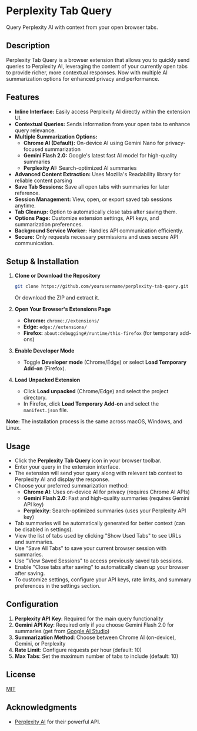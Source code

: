 # Perplexity Tab Query

Query Perplexity AI with context from your open browser tabs.

## Description

Perplexity Tab Query is a browser extension that allows you to quickly send queries to Perplexity AI, leveraging the content of your currently open tabs to provide richer, more contextual responses. Now with multiple AI summarization options for enhanced privacy and performance.

## Features

- **Inline Interface:** Easily access Perplexity AI directly within the extension UI.
- **Contextual Queries:** Sends information from your open tabs to enhance query relevance.
- **Multiple Summarization Options:**
  - **Chrome AI (Default):** On-device AI using Gemini Nano for privacy-focused summarization
  - **Gemini Flash 2.0:** Google's latest fast AI model for high-quality summaries
  - **Perplexity AI:** Search-optimized AI summaries
- **Advanced Content Extraction:** Uses Mozilla's Readability library for reliable content parsing
- **Save Tab Sessions:** Save all open tabs with summaries for later reference.
- **Session Management:** View, open, or export saved tab sessions anytime.
- **Tab Cleanup:** Option to automatically close tabs after saving them.
- **Options Page:** Customize extension settings, API keys, and summarization preferences.
- **Background Service Worker:** Handles API communication efficiently.
- **Secure:** Only requests necessary permissions and uses secure API communication.

## Setup & Installation

1. **Clone or Download the Repository**

   ```bash
   git clone https://github.com/yourusername/perplexity-tab-query.git
   ```

   Or download the ZIP and extract it.

2. **Open Your Browser's Extensions Page**

   - **Chrome:** `chrome://extensions/`
   - **Edge:** `edge://extensions/`
   - **Firefox:** `about:debugging#/runtime/this-firefox` (for temporary add-ons)

3. **Enable Developer Mode**

   - Toggle **Developer mode** (Chrome/Edge) or select **Load Temporary Add-on** (Firefox).

4. **Load Unpacked Extension**

   - Click **Load unpacked** (Chrome/Edge) and select the project directory.
   - In Firefox, click **Load Temporary Add-on** and select the `manifest.json` file.

**Note:** The installation process is the same across macOS, Windows, and Linux.

## Usage

- Click the **Perplexity Tab Query** icon in your browser toolbar.
- Enter your query in the extension interface.
- The extension will send your query along with relevant tab context to Perplexity AI and display the response.
- Choose your preferred summarization method:
  - **Chrome AI**: Uses on-device AI for privacy (requires Chrome AI APIs)
  - **Gemini Flash 2.0**: Fast and high-quality summaries (requires Gemini API key)
  - **Perplexity**: Search-optimized summaries (uses your Perplexity API key)
- Tab summaries will be automatically generated for better context (can be disabled in settings).
- View the list of tabs used by clicking "Show Used Tabs" to see URLs and summaries.
- Use "Save All Tabs" to save your current browser session with summaries.
- Use "View Saved Sessions" to access previously saved tab sessions.
- Enable "Close tabs after saving" to automatically clean up your browser after saving.
- To customize settings, configure your API keys, rate limits, and summary preferences in the settings section.

## Configuration

1. **Perplexity API Key**: Required for the main query functionality
2. **Gemini API Key**: Required only if you choose Gemini Flash 2.0 for summaries (get from [Google AI Studio](https://aistudio.google.com/app/apikey))
3. **Summarization Method**: Choose between Chrome AI (on-device), Gemini, or Perplexity
4. **Rate Limit**: Configure requests per hour (default: 10)
5. **Max Tabs**: Set the maximum number of tabs to include (default: 10)

## License

[MIT](LICENSE)

## Acknowledgments

- [Perplexity AI](https://www.perplexity.ai) for their powerful API.
